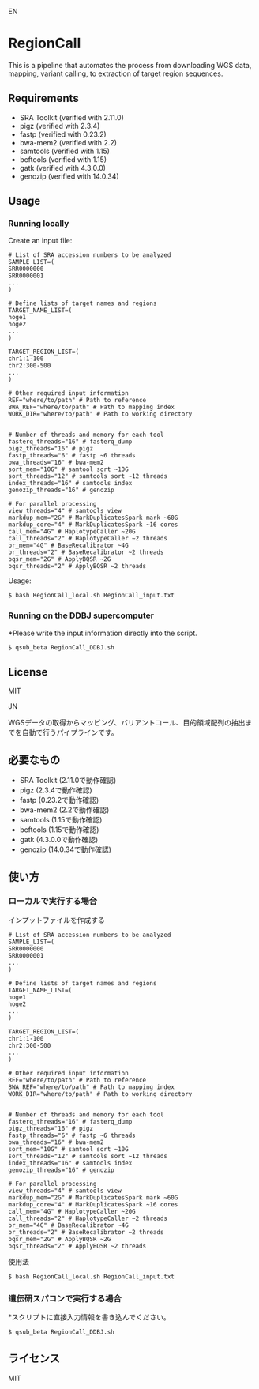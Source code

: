 EN
# RegionCall
This is a pipeline that automates the process from downloading WGS data, mapping, variant calling, to extraction of target region sequences.

## Requirements
- SRA Toolkit (verified with 2.11.0)
- pigz (verified with 2.3.4)
- fastp (verified with 0.23.2)
- bwa-mem2 (verified with 2.2)
- samtools (verified with 1.15)
- bcftools (verified with 1.15)
- gatk (verified with 4.3.0.0)
- genozip (verified with 14.0.34)

## Usage
### Running locally
Create an input file:
```
# List of SRA accession numbers to be analyzed
SAMPLE_LIST=(
SRR0000000
SRR0000001
...
)

# Define lists of target names and regions
TARGET_NAME_LIST=(
hoge1
hoge2
...
)

TARGET_REGION_LIST=(
chr1:1-100
chr2:300-500
...
)

# Other required input information
REF="where/to/path" # Path to reference
BWA_REF="where/to/path" # Path to mapping index
WORK_DIR="where/to/path" # Path to working directory


# Number of threads and memory for each tool
fasterq_threads="16" # fasterq_dump
pigz_threads="16" # pigz
fastp_threads="6" # fastp ~6 threads
bwa_threads="16" # bwa-mem2
sort_mem="10G" # samtool sort ~10G
sort_threads="12" # samtools sort ~12 threads
index_threads="16" # samtools index
genozip_threads="16" # genozip

# For parallel processing
view_threads="4" # samtools view
markdup_mem="2G" # MarkDuplicatesSpark mark ~60G
markdup_core="4" # MarkDuplicatesSpark ~16 cores
call_mem="4G" # HaplotypeCaller ~20G
call_threads="2" # HaplotypeCaller ~2 threads
br_mem="4G" # BaseRecalibrator ~4G
br_threads="2" # BaseRecalibrator ~2 threads
bqsr_mem="2G" # ApplyBQSR ~2G
bqsr_threads="2" # ApplyBQSR ~2 threads
```

Usage:
```bash
$ bash RegionCall_local.sh RegionCall_input.txt
```

### Running on the DDBJ supercomputer
*Please write the input information directly into the script.
```bash
$ qsub_beta RegionCall_DDBJ.sh
```

## License
MIT


JN

WGSデータの取得からマッピング、バリアントコール、目的領域配列の抽出までを自動で行うパイプラインです。

## 必要なもの
- SRA Toolkit (2.11.0で動作確認)
- pigz (2.3.4で動作確認)
- fastp (0.23.2で動作確認)
- bwa-mem2 (2.2で動作確認)
- samtools (1.15で動作確認)
- bcftools (1.15で動作確認)
- gatk (4.3.0.0で動作確認)
- genozip (14.0.34で動作確認)

## 使い方
### ローカルで実行する場合
インプットファイルを作成する
```
# List of SRA accession numbers to be analyzed
SAMPLE_LIST=(
SRR0000000
SRR0000001
...
)

# Define lists of target names and regions
TARGET_NAME_LIST=(
hoge1
hoge2
...
)

TARGET_REGION_LIST=(
chr1:1-100
chr2:300-500
...
)

# Other required input information
REF="where/to/path" # Path to reference
BWA_REF="where/to/path" # Path to mapping index
WORK_DIR="where/to/path" # Path to working directory


# Number of threads and memory for each tool
fasterq_threads="16" # fasterq_dump
pigz_threads="16" # pigz
fastp_threads="6" # fastp ~6 threads
bwa_threads="16" # bwa-mem2
sort_mem="10G" # samtool sort ~10G
sort_threads="12" # samtools sort ~12 threads
index_threads="16" # samtools index
genozip_threads="16" # genozip

# For parallel processing
view_threads="4" # samtools view
markdup_mem="2G" # MarkDuplicatesSpark mark ~60G
markdup_core="4" # MarkDuplicatesSpark ~16 cores
call_mem="4G" # HaplotypeCaller ~20G
call_threads="2" # HaplotypeCaller ~2 threads
br_mem="4G" # BaseRecalibrator ~4G
br_threads="2" # BaseRecalibrator ~2 threads
bqsr_mem="2G" # ApplyBQSR ~2G
bqsr_threads="2" # ApplyBQSR ~2 threads
```

使用法
```bash
$ bash RegionCall_local.sh RegionCall_input.txt
```



### 遺伝研スパコンで実行する場合
*スクリプトに直接入力情報を書き込んでください。
```bash
$ qsub_beta RegionCall_DDBJ.sh
```

## ライセンス
MIT

